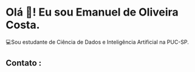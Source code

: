 # Olá 👋! Eu sou Emanuel de Oliveira Costa.

 💻Sou estudante de Ciência de Dados e Inteligência Artificial na PUC-SP.
 ## Contato :
<!-- in your header -->
<link rel="stylesheet" href="https://www.linkedin.com/in/emanuel-de-oliveira-costa-45b637185/">

<!-- in your body -->
<i class="devicon-linkedin-plain colored"></i>
